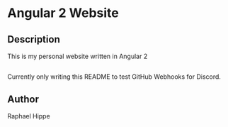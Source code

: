 # Angular 2 Website

## Description
This is my personal website written in Angular 2

##
Currently only writing this README to test GitHub Webhooks for Discord.

## Author
Raphael Hippe
